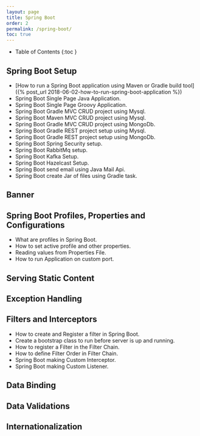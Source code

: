 ```yaml
---
layout: page
title: Spring Boot
order: 2
permalink: /spring-boot/
toc: true
---
```


* Table of Contents
{:toc }

## Spring Boot Setup ##

*  [How to run a Spring Boot application using Maven or Gradle build tool]({% post_url 2018-06-02-how-to-run-spring-boot-application %})
*  Spring Boot Single Page Java Application.
*  Spring Boot Single Page Groovy Application.
*  Spring Boot Gradle MVC CRUD project using Mysql.
*  Spring Boot Maven MVC CRUD project using Mysql.
*  Spring Boot Gradle MVC CRUD project using MongoDb.
*  Spring Boot Gradle REST project setup using Mysql.
*  Spring Boot Gradle REST project setup using MongoDb.
*  Spring Boot Spring Security setup.
*  Spring Boot RabbitMq setup.
*  Spring Boot Kafka Setup.
*  Spring Boot Hazelcast Setup.
*  Spring Boot send email using Java Mail Api.
*  Spring Boot create Jar of files using Gradle task.

## Banner ##


## Spring Boot Profiles, Properties and Configurations ##
*  What are profiles in Spring Boot.
*  How to set active profile and other properties.
*  Reading values from Properties File.
*  How to run Application on custom port.

## Serving Static Content ##


## Exception Handling ##


## Filters and Interceptors ##
*  How to create and Register a filter in Spring Boot.
*  Create a bootstrap class to run before server is up and running.
*  How to register a Filter in the  Filter Chain.
*  How to define Filter Order in Filter Chain.
*  Spring Boot making Custom Interceptor.
*  Spring Boot making Custom Listener.


## Data Binding ##


## Data Validations ##


## Internationalization ##

